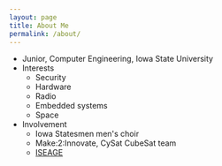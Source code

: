 ```yaml
---
layout: page
title: About Me
permalink: /about/
---
```


- Junior, Computer Engineering, Iowa State University
- Interests
	- Security
	- Hardware
	- Radio
	- Embedded systems
	- Space
- Involvement
	- Iowa Statesmen men's choir
	- Make:2:Innovate, CySat CubeSat team
	- [ISEAGE](http://iseage.org)